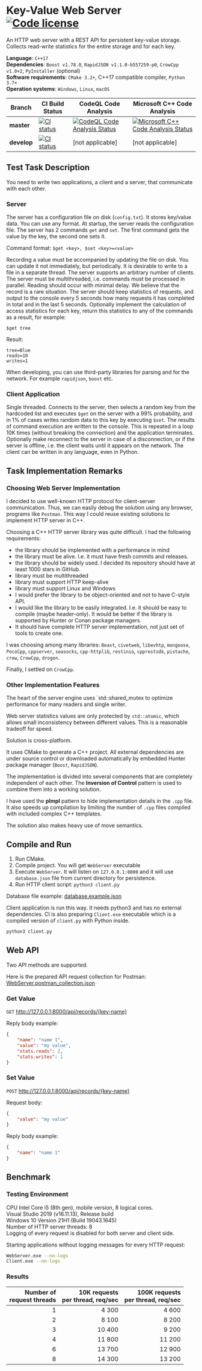 # Key-Value Web Server [![Code license](https://img.shields.io/github/license/work-examples/key-value-web-server)](LICENSE)

An HTTP web server with a REST API for persistent key-value storage.
Collects read-write statistics for the entire storage and for each key.

**Language**: `C++17`  
**Dependencies**: `Boost v1.78.0`, `RapidJSON v1.1.0-b557259-p0`, `CrowCpp v1.0+2`, `PyInstaller` (optional)  
**Software requirements**: `CMake 3.2+`, C++17 compatible compiler, `Python 3.7+`  
**Operation systems**: `Windows`, `Linux`, `macOS`

| Branch      | CI Build Status                                                                                                                                                                                                        | CodeQL Code Analysis                                                                                                                                                                                                                                                     | Microsoft C++ Code Analysis                                                                                                                                                                                                                               |
|-------------|------------------------------------------------------------------------------------------------------------------------------------------------------------------------------------------------------------------------|--------------------------------------------------------------------------------------------------------------------------------------------------------------------------------------------------------------------------------------------------------------------------|-----------------------------------------------------------------------------------------------------------------------------------------------------------------------------------------------------------------------------------------------------------|
| **master**  | [![CI status](https://github.com/work-examples/key-value-web-server/actions/workflows/build_cmake.yml/badge.svg?branch=master)](https://github.com/work-examples/key-value-web-server/actions?query=branch%3Amaster)   | [![CodeQL Code Analysis Status](https://github.com/work-examples/key-value-web-server/actions/workflows/codeql-analysis.yml/badge.svg?branch=master)](https://github.com/work-examples/key-value-web-server/actions/workflows/codeql-analysis.yml?query=branch%3Amaster) | [![Microsoft C++ Code Analysis Status](https://github.com/work-examples/key-value-web-server/actions/workflows/msvc.yml/badge.svg?branch=master)](https://github.com/work-examples/key-value-web-server/actions/workflows/msvc.yml?query=branch%3Amaster) |
| **develop** | [![CI status](https://github.com/work-examples/key-value-web-server/actions/workflows/build_cmake.yml/badge.svg?branch=develop)](https://github.com/work-examples/key-value-web-server/actions?query=branch%3Adevelop) | \[not applicable\]                                                                                                                                                                                                                                                       | \[not applicable\]                                                                                                                                                                                                                                        |

## Test Task Description

You need to write two applications, a client and a server, that communicate with each other.

### Server

The server has a configuration file on disk (`config.txt`). It stores key/value data.
You can use any format. At startup, the server reads the configuration file.
The server has 2 commands `get` and `set`.
The first command gets the value by the key, the second one sets it.

Command format: `$get <key>, $set <key>=<value>`

Recording a value must be accompanied by updating the file on disk.
You can update it not immediately, but periodically.
It is desirable to write to a file in a separate thread.
The server supports an arbitrary number of clients.
The server must be multithreaded, i.e. commands must be processed in parallel.
Reading should occur with minimal delay. We believe that the record is a rare situation.
The server should keep statistics of requests, and output to the console every 5 seconds
how many requests it has completed in total and in the last 5 seconds.
Optionally implement the calculation of access statistics for each key,
return this statistics to any of the commands as a result, for example:

```text
$get tree
```

Result:

```text
tree=Blue
reads=10
writes=1
```

When developing, you can use third-party libraries for parsing and for the network.
For example `rapidjson`, `boost` etc.

### Client Application

Single threaded. Connects to the server, then selects a random key
from the hardcoded list and executes `$get` on the server with a 99% probability,
and in 1% of cases writes random data to this key by executing `$set`.
The results of command execution are written to the console.
This is repeated in a loop 10K times (without breaking the connection) and the application terminates.
Optionally make reconnect to the server in case of a disconnection, or if the server is offline,
i.e. the client waits until it appears on the network.
The client can be written in any language, even in Python.

## Task Implementation Remarks

### Choosing Web Server Implementation

I decided to use well-known HTTP protocol for client-server communication.
Thus, we can easily debug the solution using any browser, programs like `Postman`.
This way I could reuse existing solutions to implement HTTP server in C++.

Choosing a C++ HTTP server library was quite difficult.
I had the following requirements:

- the library should be implemented with a performance in mind
- the library must be alive. I.e. it must have fresh commits and releases.
- the library should be widely used. I decided its repository should have at least 1000 stars in GitHub.
- library must be multithreaded
- library must support HTTP keep-alive
- library must support Linux and Windows
- I would prefer the library to be object-oriented and not to have C-style API.
- I would like the library to be easily integrated. I.e. it should be easy to compile (maybe header-only).
  It would be better if the library is supported by Hunter or Conan package managers.
- It should have complete HTTP server implementation, not just set of tools to create one.

I was choosing among many libraries:
`Beast`, `civetweb`, `libevhtp`, `mongoose`, `PocoCpp`, `cppserver`, `seasocks`,
`cpp-httplib`, `restinio`, `cpprestsdk`, `pistache`, `crow`, `CrowCpp`, `drogon`.

Finally, I settled on `CrowCpp`.

### Other Implementation Features

The heart of the server engine uses `std::shared_mutex
to optimize performance for many readers and single writer.

Web server statistics values are only protected by `std::atomic`,
which allows small inconsistency between different values.
This is a reasonable tradeoff for speed.

Solution is cross-platform.

It uses CMake to generate a C++ project.
All external dependencies are under source control
or downloaded automatically by embedded Hunter package manager (`Boost`, `RapidJSON`).

The implementation is divided into several components that are completely independent of each other.
The **Inversion of Control** pattern is used to combine them into a working solution.

I have used the **pImpl** pattern to hide implementation details in the `.cpp` file.
It also speeds up compilation by limiting the number of `.cpp` files
compiled with included complex C++ templates.

The solution also makes heavy use of move semantics.

## Compile and Run

1. Run CMake.
2. Compile project. You will get `WebServer` executable
3. Execute `WebServer`. It will listen on `127.0.0.1:8000`
   and it will use `database.json` file from current directory for persistence.
4. Run HTTP client script: `python3 client.py`

Database file example:
[database.example.json](database.example.json)

Client application is run this way. It needs python3 and has no external dependencies.
CI is also preparing `Client.exe` executable which is a compiled version of `client.py` with Python inside.

```bash
python3 client.py
```

## Web API

Two API methods are supported.

Here is the prepared API request collection for Postman:
[WebServer.postman_collection.json](WebServer.postman_collection.json)

### Get Value

`GET` <http://127.0.0.1:8000/api/records/{key-name}>

Reply body example:

```json
{
    "name": "name 1",
    "value": "my value",
    "stats.reads": 2,
    "stats.writes": 1
}
```

### Set Value

`POST` <http://127.0.0.1:8000/api/records/{key-name}>

Request body:

```json
{
    "value": "my value"
}
```

Reply body example:

```json
{
    "name": "name 1"
}
```

## Benchmark

### Testing Environment

CPU Intel Core i5 (8th gen), mobile version, 8 logical cores.  
Visual Studio 2019 (v16.11.13), Release build  
Windows 10 Version 21H1 (Build 19043.1645)  
Number of HTTP server threads: 8  
Logging of every request is disabled for both server and client side.

Starting applications without logging messages for every HTTP request:

```bash
WebServer.exe --no-logs
Client.exe --no-logs
```

### Results

| Number of <br/>request threads | 10K requests <br/>per thread, req/sec | 100K requests <br/>per thread, req/sec |
|---:|------:|-------:|
| 1 |  4 300 |  4 600 |
| 2 |  8 100 |  8 200 |
| 3 | 10 400 |  9 200 |
| 4 | 11 800 | 11 200 |
| 6 | 13 700 | 12 900 |
| 8 | 14 300 | 13 200 |
